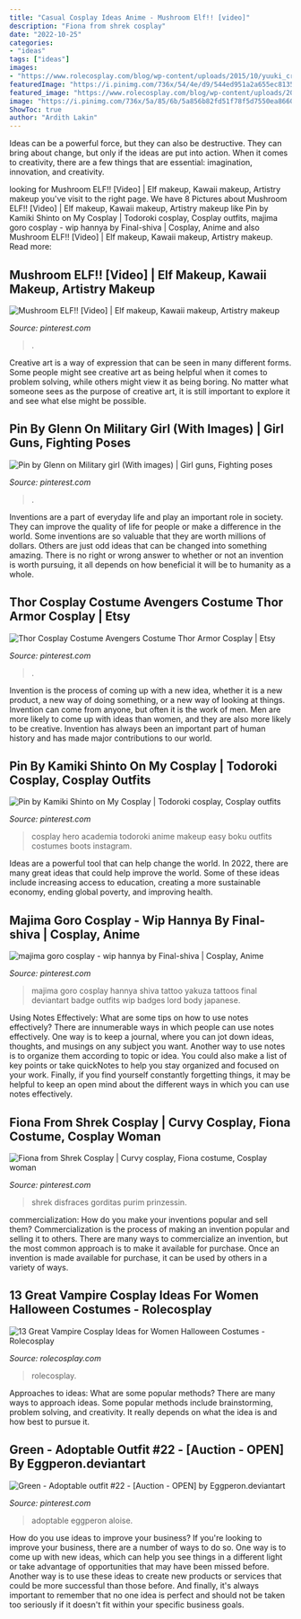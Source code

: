 ```yaml
---
title: "Casual Cosplay Ideas Anime - Mushroom Elf!! [video]"
description: "Fiona from shrek cosplay"
date: "2022-10-25"
categories:
- "ideas"
tags: ["ideas"]
images:
- "https://www.rolecosplay.com/blog/wp-content/uploads/2015/10/yuuki_cross__vampire_knight_cosplay_by_crazymonkey87-d834yzo.png"
featuredImage: "https://i.pinimg.com/736x/54/4e/d9/544ed951a2a655ec81355f79185e28ef.jpg"
featured_image: "https://www.rolecosplay.com/blog/wp-content/uploads/2015/10/yuuki_cross__vampire_knight_cosplay_by_crazymonkey87-d834yzo.png"
image: "https://i.pinimg.com/736x/5a/85/6b/5a856b82fd51f78f5d7550ea8660f5a8.jpg"
ShowToc: true
author: "Ardith Lakin"
---
```



Ideas can be a powerful force, but they can also be destructive. They can bring about change, but only if the ideas are put into action. When it comes to creativity, there are a few things that are essential: imagination, innovation, and creativity.

	

		
looking for Mushroom ELF!! [Video] | Elf makeup, Kawaii makeup, Artistry makeup you've visit to the right page. We have 8 Pictures about Mushroom ELF!! [Video] | Elf makeup, Kawaii makeup, Artistry makeup like Pin by Kamiki Shinto on My Cosplay | Todoroki cosplay, Cosplay outfits, majima goro cosplay - wip hannya by Final-shiva | Cosplay, Anime and also Mushroom ELF!! [Video] | Elf makeup, Kawaii makeup, Artistry makeup. Read more:
		
    
## Mushroom ELF!! [Video] | Elf Makeup, Kawaii Makeup, Artistry Makeup

<img loading=lazy src="https://i.pinimg.com/736x/54/4e/d9/544ed951a2a655ec81355f79185e28ef.jpg" onerror="this.onerror=null;this.src='https://tse1.mm.bing.net/th?id=OIP.AK_CxnoBa_FkAw3X4y8y1AHaNK&amp;pid=15.1';" alt="Mushroom ELF!! [Video] | Elf makeup, Kawaii makeup, Artistry makeup">

_Source: pinterest.com_

>. 

	

Creative art is a way of expression that can be seen in many different forms. Some people might see creative art as being helpful when it comes to problem solving, while others might view it as being boring. No matter what someone sees as the purpose of creative art, it is still important to explore it and see what else might be possible.

    
## Pin By Glenn On Military Girl (With Images) | Girl Guns, Fighting Poses

<img loading=lazy src="https://i.pinimg.com/736x/ce/aa/aa/ceaaaa4f4daca33ae50abe6f1933ebf8.jpg" onerror="this.onerror=null;this.src='https://tse3.mm.bing.net/th?id=OIP.n-JSQ7BEnyvK6pkcWZqKrAHaJ-&amp;pid=15.1';" alt="Pin by Glenn on Military girl (With images) | Girl guns, Fighting poses">

_Source: pinterest.com_

>. 

	

Inventions are a part of everyday life and play an important role in society. They can improve the quality of life for people or make a difference in the world. Some inventions are so valuable that they are worth millions of dollars. Others are just odd ideas that can be changed into something amazing. There is no right or wrong answer to whether or not an invention is worth pursuing, it all depends on how beneficial it will be to humanity as a whole.

    
## Thor Cosplay Costume Avengers Costume Thor Armor Cosplay | Etsy

<img loading=lazy src="https://i.pinimg.com/736x/65/62/25/656225504ed73c157f06285f8d4fe27f.jpg" onerror="this.onerror=null;this.src='https://tse3.mm.bing.net/th?id=OIP.ZN4o_H1hFrQBnKTstY2IqQHaN4&amp;pid=15.1';" alt="Thor Cosplay Costume Avengers Costume Thor Armor Cosplay | Etsy">

_Source: pinterest.com_

>. 

	

Invention is the process of coming up with a new idea, whether it is a new product, a new way of doing something, or a new way of looking at things. Invention can come from anyone, but often it is the work of men. Men are more likely to come up with ideas than women, and they are also more likely to be creative. Invention has always been an important part of human history and has made major contributions to our world.

    
## Pin By Kamiki Shinto On My Cosplay | Todoroki Cosplay, Cosplay Outfits

<img loading=lazy src="https://i.pinimg.com/736x/8d/df/78/8ddf78363ee12051f732cbe1b48a9ee1--my-hero-academia-cosplay-costumes.jpg" onerror="this.onerror=null;this.src='https://tse2.mm.bing.net/th?id=OIP.nOS8OkO-Tg1s8Pk6FUkfVAHaLS&amp;pid=15.1';" alt="Pin by Kamiki Shinto on My Cosplay | Todoroki cosplay, Cosplay outfits">

_Source: pinterest.com_

>cosplay hero academia todoroki anime makeup easy boku outfits costumes boots instagram. 

	

Ideas are a powerful tool that can help change the world. In 2022, there are many great ideas that could help improve the world. Some of these ideas include increasing access to education, creating a more sustainable economy, ending global poverty, and improving health.

    
## Majima Goro Cosplay - Wip Hannya By Final-shiva | Cosplay, Anime

<img loading=lazy src="https://i.pinimg.com/736x/bf/31/f1/bf31f17ce53e9033b2b89413941ea77a.jpg" onerror="this.onerror=null;this.src='https://tse3.mm.bing.net/th?id=OIP.ZrdKs_N3o28262zfWWZpQQHaJ4&amp;pid=15.1';" alt="majima goro cosplay - wip hannya by Final-shiva | Cosplay, Anime">

_Source: pinterest.com_

>majima goro cosplay hannya shiva tattoo yakuza tattoos final deviantart badge outfits wip badges lord body japanese. 

	

Using Notes Effectively: What are some tips on how to use notes effectively?
There are innumerable ways in which people can use notes effectively. One way is to keep a journal, where you can jot down ideas, thoughts, and musings on any subject you want. Another way to use notes is to organize them according to topic or idea. You could also make a list of key points or take quickNotes to help you stay organized and focused on your work. Finally, if you find yourself constantly forgetting things, it may be helpful to keep an open mind about the different ways in which you can use notes effectively.

    
## Fiona From Shrek Cosplay | Curvy Cosplay, Fiona Costume, Cosplay Woman

<img loading=lazy src="https://i.pinimg.com/736x/5a/85/6b/5a856b82fd51f78f5d7550ea8660f5a8.jpg" onerror="this.onerror=null;this.src='https://tse4.mm.bing.net/th?id=OIP.XQZArnnEoDY2CgbVgdDqbwHaLH&amp;pid=15.1';" alt="Fiona from Shrek Cosplay | Curvy cosplay, Fiona costume, Cosplay woman">

_Source: pinterest.com_

>shrek disfraces gorditas purim prinzessin. 

	

commercialization: How do you make your inventions popular and sell them?
Commercialization is the process of making an invention popular and selling it to others. There are many ways to commercialize an invention, but the most common approach is to make it available for purchase. Once an invention is made available for purchase, it can be used by others in a variety of ways.

    
## 13 Great Vampire Cosplay Ideas For Women Halloween Costumes - Rolecosplay

<img loading=lazy src="https://www.rolecosplay.com/blog/wp-content/uploads/2015/10/yuuki_cross__vampire_knight_cosplay_by_crazymonkey87-d834yzo.png" onerror="this.onerror=null;this.src='https://tse1.mm.bing.net/th?id=OIP.dj0zDa2UQ_7yoFeN3XzrDQHaLE&amp;pid=15.1';" alt="13 Great Vampire Cosplay Ideas for Women Halloween Costumes - Rolecosplay">

_Source: rolecosplay.com_

>rolecosplay. 

	

Approaches to ideas: What are some popular methods?
There are many ways to approach ideas. Some popular methods include brainstorming, problem solving, and creativity. It really depends on what the idea is and how best to pursue it.

    
## Green - Adoptable Outfit #22 - [Auction - OPEN] By Eggperon.deviantart

<img loading=lazy src="https://i.pinimg.com/736x/8e/48/67/8e48675b41acf6140435068f28f384f0.jpg" onerror="this.onerror=null;this.src='https://tse1.mm.bing.net/th?id=OIP.fha1Y66TVynlG8_70KbpRAHaMP&amp;pid=15.1';" alt="Green - Adoptable outfit #22 - [Auction - OPEN] by Eggperon.deviantart">

_Source: pinterest.com_

>adoptable eggperon aloise. 

	

How do you use ideas to improve your business?
If you're looking to improve your business, there are a number of ways to do so. One way is to come up with new ideas, which can help you see things in a different light or take advantage of opportunities that may have been missed before. Another way is to use these ideas to create new products or services that could be more successful than those before. And finally, it's always important to remember that no one idea is perfect and should not be taken too seriously if it doesn't fit within your specific business goals.

